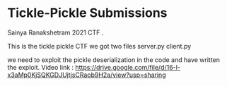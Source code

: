 # Tickle-Pickle Submissions

Sainya Ranakshetram 2021 CTF .

This is the tickle pickle CTF
we got two files server.py client.py

we need to exploit the pickle deserialization in the code and have written the exploit.
Video link : https://drive.google.com/file/d/16-I-x3aMp0KjSQKGDJUjtjsCRaob9H2a/view?usp=sharing
